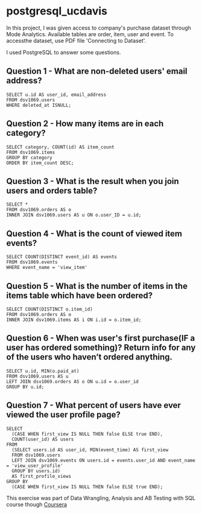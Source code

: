 # postgresql_ucdavis

In this project, I was given access to company's purchase dataset through Mode Analytics. Available tables are order, item, user and event.
To accessthe dataset, use PDF file 'Connecting to Dataset'.

I used PostgreSQL to answer some questions.

## Question 1 - What are non-deleted users' email address?
```
SELECT u.id AS user_id, email_address 
FROM dsv1069.users
WHERE deleted_at ISNULL;
```

## Question 2 - How many items are in each category?
```
SELECT category, COUNT(id) AS item_count
FROM dsv1069.items
GROUP BY category
ORDER BY item_count DESC;
```

## Question 3 - What is the result when you join users and orders table?
```
SELECT * 
FROM dsv1069.orders AS o
INNER JOIN dsv1069.users AS u ON o.user_ID = u.id;
```

## Question 4 - What is the count of viewed item events?
```
SELECT COUNT(DISTINCT event_id) AS events 
FROM dsv1069.events
WHERE event_name = 'view_item'
```

## Question 5 - What is the number of items in the items table which have been ordered?
```
SELECT COUNT(DISTINCT o.item_id)
FROM dsv1069.orders AS o
INNER JOIN dsv1069.items AS i ON i.id = o.item_id;
```

## Question 6 - When was user's first purchase(IF a user has ordered something)? Return info for any of the users who haven’t ordered anything.
```
SELECT u.id, MIN(o.paid_at)
FROM dsv1069.users AS u
LEFT JOIN dsv1069.orders AS o ON u.id = o.user_id
GROUP BY u.id;
```
## Question 7 - What percent of users have ever viewed the user profile page?
```
SELECT
  (CASE WHEN first_view IS NULL THEN false ELSE true END),
  COUNT(user_id) AS users
FROM
  (SELECT users.id AS user_id, MIN(event_time) AS first_view
  FROM dsv1069.users
  LEFT JOIN dsv1069.events ON users.id = events.user_id AND event_name = 'view_user_profile'
  GROUP BY users.id)
  AS first_profile_views
GROUP BY
  (CASE WHEN first_view IS NULL THEN false ELSE true END);
```

This exercise was part of Data Wrangling, Analysis and AB Testing with SQL course though [Coursera](https://www.coursera.org/learn/data-wrangling-analysis-abtesting/home/info)
